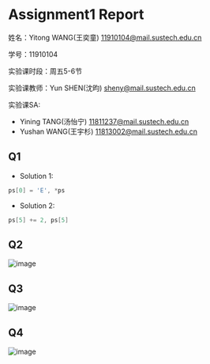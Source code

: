 # Assignment1 Report
姓名：Yitong WANG(王奕童) 11910104@mail.sustech.edu.cn

学号：11910104

实验课时段：周五5-6节

实验课教师：Yun SHEN(沈昀) sheny@mail.sustech.edu.cn

实验课SA:
- Yining TANG(汤怡宁) 11811237@mail.sustech.edu.cn
- Yushan WANG(王宇杉) 11813002@mail.sustech.edu.cn

## Q1
- Solution 1:
```C
ps[0] = 'E', *ps
```

- Solution 2:
```C
ps[5] += 2, ps[5]
```

## Q2

![image](https://user-images.githubusercontent.com/64548919/156684392-015fba49-e5a5-4761-81ab-baf1bebad081.png)

## Q3

![image](https://user-images.githubusercontent.com/64548919/155714926-47a2df8f-0cc6-46cc-97e5-b2e066eae5c9.png)

## Q4
![image](https://user-images.githubusercontent.com/64548919/155714952-601ed806-4509-46b6-a6ff-9c46a8e36f38.png)

